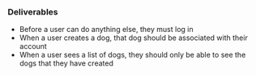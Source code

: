 ### Deliverables 
* Before a user can do anything else, they must log in
* When a user creates a dog, that dog should be associated with their account
* When a user sees a list of dogs, they should only be able to see the dogs that they have created